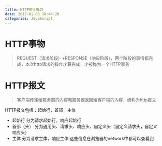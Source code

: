 ```yaml
---
title: HTTP相关概念
date: 2017-01-03 18:44:20
categories: JavaScript
---
```


# HTTP事物
> REQUEST（请求阶段）+RESPONSE（响应阶段），两个阶段的事情都完成，本次http请求的操作才算完成，才被称为一个HTTP事务

# HTTP报文
> 客户端传递给服务器的内容和服务器返回给客户端的内容，统称为http报文

HTTP报文包括：起始行，首部，主体
- 起始行
分为请求起始行，响应起始行
- 首部（头）
分为通用头、请求头、响应头、自定义头（自定义请求头，自定义响应头）
- 主体
分为请求主体，响应主体
这些信息在浏览器的network中都可以查看到